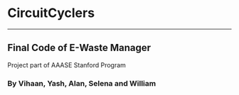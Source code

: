 # CircuitCyclers
_________________

## Final Code of E-Waste Manager

Project part of AAASE Stanford Program

### By Vihaan, Yash, Alan, Selena and William
